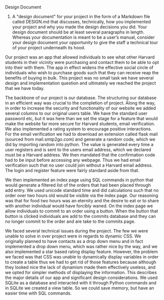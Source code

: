 Design Document

1. A "design document" for your project in the form of a Markdown file called DESIGN.md that discusses, technically,
how you implemented your project and why you made the design decisions you did. Your design document should be at
least several paragraphs in length. Whereas your documentation is meant to be a user’s manual, consider your design
document your opportunity to give the staff a technical tour of your project underneath its hood.


Our project was an app that allowed individuals to see what other Harvard students in their
vicinity were purchasing and contact them to be able to opt into their with them. The app
in effect widens the effective social circle of individuals who wish to purchase goods such
that they can receive reap the benefits of buying in bulk. This project was no small task we
have several design and implementation question and ultimately we reached the project that we have today.

The backbone of our project is our database. The structuring our database in an efficient way
was crucial to the completion of project. Along the way, in order to increase the security and
functionality of our website we added several columns to our original users table. We have the
standard user password etc, but it was here than we set the stage for a feature that would make
the website far more secure for Harvard students, email verification. We also implemented a rating
system to encourage positive interactions. For the email verification we had to download an extension
called flask mail (sourced from mail.smtp2go.com) and generate a random code, which we did by importing
random into python. The value is generated every time a user registers and is sent to the users email
address, which we declared must be a Harvard address. We then mandated that the confirmation code had
to be input before accessing any webpage. Thus we had email verification such that no user could join without a Harvard email address.
The login and register feature were fairly standard aside from that.

We then implemented an index page using SQL commands in python that would generate a filtered list
of the orders that had been placed through add entry. We used unicode standard time and did calculations
such that no order over two hours old would be visible via the index page. Our reasoning was that for food
two hours was an eternity and the desire to eat or to share with another individual would have forcibly waned.
On the index page we allow individuals to commit to an order using a button. When the button that button is clicked
individuals are add to the commits database and they can no longer commit to the order and are take to the commits page.

We faced several technical issues during the project. The few we were unable to solve in over project were
in regards to dynamic CSS. We originally planned to have contacts as a drop down menu and in fact implemented a
drop down menu, which was rather nice by the way, and we also implemented a star based rating display feature.
However, the problem we faced was that CSS was unable to dynamically display variables in order to create a
table thus we had to get rid of those features because although they looked nice the lack of dynamism made
them effectively useless, and we opted for simpler methods of displaying the information. This describes the
major details of our app and significant design considerations. We used SQLite as a database and interacted
with it through Python commands and in SQLite we created a view table. So we could save memory, but have
an easier time with SQL commands.

